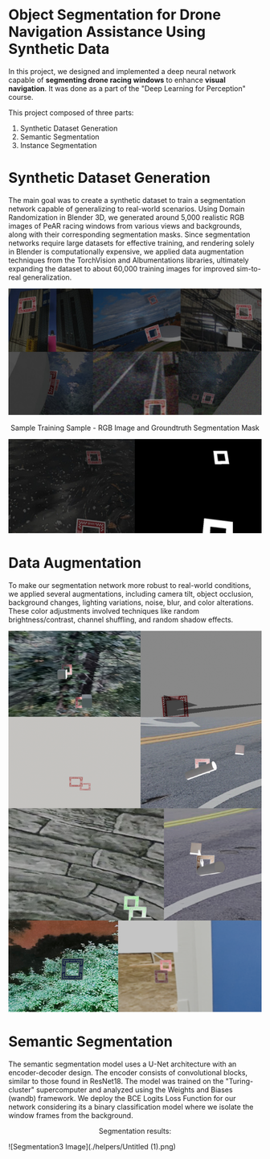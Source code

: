 # Object Segmentation for Drone Navigation Assistance Using Synthetic Data

In this project, we designed and implemented a deep neural network capable of **segmenting drone racing windows** to enhance **visual navigation**. It was done as a part of the "Deep Learning for Perception" course.

This project composed of three parts:
1) Synthetic Dataset Generation
2) Semantic Segmentation
3) Instance Segmentation

# Synthetic Dataset Generation
The main goal was to create a synthetic dataset to train a segmentation network capable of generalizing to real-world scenarios. Using Domain Randomization in Blender 3D, we generated around 5,000 realistic RGB images of PeAR racing windows from various views and backgrounds, along with their corresponding segmentation masks. Since segmentation networks require large datasets for effective training, and rendering solely in Blender is computationally expensive, we applied data augmentation techniques from the TorchVision and Albumentations libraries, ultimately expanding the dataset to about 60,000 training images for improved sim-to-real generalization.

![Segmentation Image](./helpers/sampleDataset.png)

<div align="center">

Sample Training Sample - RGB Image and Groundtruth Segmentation Mask

</div>
                          
![Segmentation1 Image](./helpers/sampledata.png)


# Data Augmentation

To make our segmentation network more robust to real-world conditions, we applied several augmentations, including camera tilt, object occlusion, background changes, lighting variations, noise, blur, and color alterations. These color adjustments involved techniques like random brightness/contrast, channel shuffling, and random shadow effects.

![Segmentation2 Image](./helpers/augmented.png)


# Semantic Segmentation 

The semantic segmentation model uses a U-Net architecture with an encoder-decoder design. The encoder consists of convolutional blocks, similar to those found in ResNet18. The model was trained on the "Turing-cluster" supercomputer and analyzed using the Weights and Biases (wandb) framework. We deploy the BCE Logits Loss Function for our network considering its a binary classification model where we isolate the window frames from the background.

<div align="center">

Segmentation results:

</div>
       

![Segmentation3 Image](./helpers/Untitled (1).png)

   
